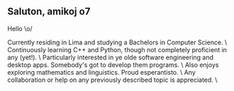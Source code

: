 ## Saluton, amikoj o7

Hello \o/

Currently residing in Lima and studying a Bachelors in Computer Science. \\
Continuously learning C++ and Python, though not completely proficient in any (yet!). \\
Particularly interested in ye olde software engineering and desktop apps. Somebody's got to develop them programs. \\
Also enjoys exploring mathematics and linguistics. Proud esperantisto. \\
Any collaboration or help on any previously described topic is appreciated. \\

